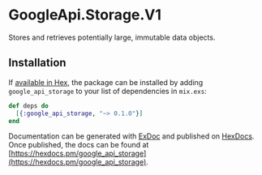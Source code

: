 # GoogleApi.Storage.V1

Stores and retrieves potentially large, immutable data objects.

## Installation

If [available in Hex](https://hex.pm/docs/publish), the package can be installed
by adding `google_api_storage` to your list of dependencies in `mix.exs`:

```elixir
def deps do
  [{:google_api_storage, "~> 0.1.0"}]
end
```

Documentation can be generated with [ExDoc](https://github.com/elixir-lang/ex_doc)
and published on [HexDocs](https://hexdocs.pm). Once published, the docs can
be found at [https://hexdocs.pm/google_api_storage](https://hexdocs.pm/google_api_storage).
